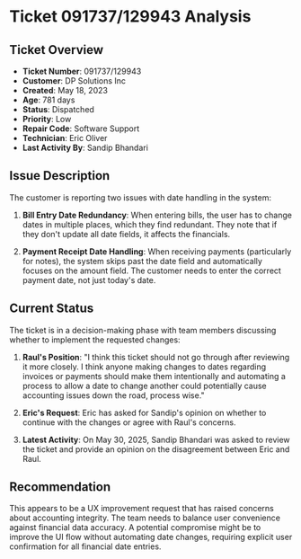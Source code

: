 # Ticket 091737/129943 Analysis

## Ticket Overview

- **Ticket Number**: 091737/129943
- **Customer**: DP Solutions Inc
- **Created**: May 18, 2023
- **Age**: 781 days
- **Status**: Dispatched
- **Priority**: Low
- **Repair Code**: Software Support
- **Technician**: Eric Oliver
- **Last Activity By**: Sandip Bhandari

## Issue Description

The customer is reporting two issues with date handling in the system:

1. **Bill Entry Date Redundancy**: When entering bills, the user has to change dates in multiple places, which they find redundant. They note that if they don't update all date fields, it affects the financials.

2. **Payment Receipt Date Handling**: When receiving payments (particularly for notes), the system skips past the date field and automatically focuses on the amount field. The customer needs to enter the correct payment date, not just today's date.

## Current Status

The ticket is in a decision-making phase with team members discussing whether to implement the requested changes:

1. **Raul's Position**: "I think this ticket should not go through after reviewing it more closely. I think anyone making changes to dates regarding invoices or payments should make them intentionally and automating a process to allow a date to change another could potentially cause accounting issues down the road, process wise."

2. **Eric's Request**: Eric has asked for Sandip's opinion on whether to continue with the changes or agree with Raul's concerns.

3. **Latest Activity**: On May 30, 2025, Sandip Bhandari was asked to review the ticket and provide an opinion on the disagreement between Eric and Raul.

## Recommendation

This appears to be a UX improvement request that has raised concerns about accounting integrity. The team needs to balance user convenience against financial data accuracy. A potential compromise might be to improve the UI flow without automating date changes, requiring explicit user confirmation for all financial date entries.
